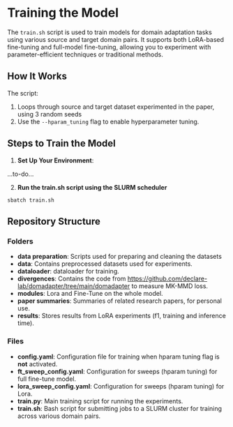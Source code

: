 # Training the Model

The `train.sh` script is used to train models for domain adaptation tasks using various source and target domain pairs. It supports both LoRA-based fine-tuning and full-model fine-tuning, allowing you to experiment with parameter-efficient techniques or traditional methods.

## How It Works

The script:
1. Loops through source and target dataset experimented in the paper, using 3 random seeds 
4. Use the `--hparam_tuning` flag to enable hyperparameter tuning.

## Steps to Train the Model

1. **Set Up Your Environment**:

...to-do...

2. **Run the train.sh script using the SLURM scheduler**

```
sbatch train.sh
```


## Repository Structure

### Folders
- **data preparation**: Scripts used for preparing and cleaning the datasets
- **data**: Contains preprocessed datasets used for experiments.
- **dataloader**: dataloader for training.
- **divergences**: Contains the code from https://github.com/declare-lab/domadapter/tree/main/domadapter to measure MK-MMD loss.
- **modules**: Lora and Fine-Tune on the whole model.
- **paper summaries**: Summaries of related research papers, for personal use.
- **results**: Stores results from LoRA experiments (f1, training and inference time).

### Files
- **config.yaml**: Configuration file for training when hparam tuning flag is **not** activated. 
- **ft_sweep_config.yaml**: Configuration for sweeps (hparam tuning) for full fine-tune model.
- **lora_sweep_config.yaml**: Configuration for sweeps (hparam tuning) for Lora.
- **train.py**: Main training script for running the experiments.
- **train.sh**: Bash script for submitting jobs to a SLURM cluster for training across various domain pairs.
